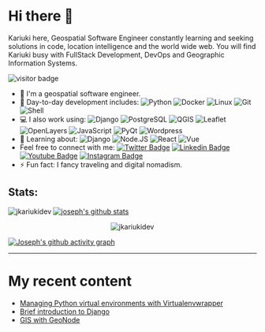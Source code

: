 # Hi there 👋

Kariuki here, Geospatial Software Engineer constantly learning and seeking solutions in code, location intelligence and the world wide web. You will find Kariuki busy with FullStack Development, DevOps and Geographic Information Systems.

<img src="https://visitor-badge.laobi.icu/badge?page_id=jkariukidev.jkariukidev" alt="visitor badge"/>

- 🏢 I'm a geospatial software engineer.
- 🚀 Day-to-day development includes: 
  ![Python](https://img.shields.io/badge/-Python-8fcfd1?style=plastic&logo=Python)
  ![Docker](https://img.shields.io/badge/-docker-1642B6?style=plastic&logo=docker)
  ![Linux](https://img.shields.io/badge/-Linux-black?style=plastic&logo=linux)
  ![Git](https://img.shields.io/badge/-Git-black?style=plastic&logo=git)
  ![Shell](https://img.shields.io/badge/Shell_Script-121011?style=plastic&logo=gnu-bash&logoColor=blue)
- 💻 I also work using:
  ![Django](https://img.shields.io/badge/-Django-092E20?style=plastic&logo=Django)
  ![PostgreSQL](https://img.shields.io/badge/-PostgreSQL-336791?style=plastic&logo=postgresql)
  ![QGIS](https://img.shields.io/badge/-QGIS-092E20?style=plastic&logo=qgis)
  ![Leaflet](https://img.shields.io/badge/-Leaflet-1gead1?style=plastic&logo=Leaflet)
  ![OpenLayers](https://img.shields.io/badge/-OpenLayers-4fcfd1?style=plastic&logo=OpenLayers)
  ![JavaScript](https://img.shields.io/badge/-JavaScript-black?style=plastic&logo=javascript)
  ![PyQt](https://img.shields.io/badge/-PyQt-394459?style=plastic&logo=qt)
  ![Wordpress](https://img.shields.io/badge/-wordpress-394459?style=plastic&logo=wordpress)
- 🌱 Learning about:
  ![Django](https://img.shields.io/badge/-Django-092E20?style=plastic&logo=Django)
  ![Node.JS](https://img.shields.io/badge/-Node.JS-black?style=plastic&logo=Node.js) 
  ![React](https://img.shields.io/badge/-React-3b2e5a?style=plastic&logo=react)
  ![Vue](https://img.shields.io/badge/Vue.js-35495E?style=plastic&logo=vue.js&logoColor=4FC08D)
- Feel free to connect with me: 
[![Twitter Badge](https://img.shields.io/badge/-jkariukidev-blue?style=plastic&logo=Twitter&logoColor=white&link=https://twitter.com/jkariukidev/)](https://twitter.com/jkariukidev/)
[![Linkedin Badge](https://img.shields.io/badge/-jkariukidev-blue?style=plastic&logo=Linkedin&logoColor=white&link=https://www.linkedin.com/in/josephkariuki/)](https://www.linkedin.com/in/josephkariuki/)
[![Youtube Badge](https://img.shields.io/badge/-JosephKariuki-darkred?style=plastic&logo=youtube&logoColor=white&link=https://www.youtube.com/channel/UCGQiFQyfPSoOgVhLRiuEXTQ)](https://www.youtube.com/channel/UCGQiFQyfPSoOgVhLRiuEXTQ)
[![Instagram Badge](https://img.shields.io/badge/-jkariukidev-purple?style=plastic&logo=instagram&logoColor=white&link=https://instagram.com/jkariukidev/)](https://instagram.com/jkariukidev)
- ⚡️ Fun fact: I fancy traveling and digital nomadism.

## Stats:

![jkariukidev](https://github-readme-stats.vercel.app/api/top-langs?username=jkariukidev&show_icons=true&locale=en&layout=compact) [![joseph's github stats](https://github-readme-stats.vercel.app/api?username=jkariukidev&theme=dark&show_icons=true)](https://github.com/jkariukidev)

<p align="center"><img src="https://github-readme-streak-stats.herokuapp.com/?user=jkariukidev&theme=black-ice&hide_border=true&stroke=0000&background=0D1117&ring=e05397&fire=e05397&currStreakLabel=e05397&bg_color=30,e96443,904e95&title_color=fff&text_color=fff" alt="jkariukidev" /></p>

[![Joseph's github activity graph](https://activity-graph.herokuapp.com/graph?username=jkariukidev&theme=react-dark)](https://github.com/jkariukidev)


* * *


# My recent content


- [Managing Python virtual environments with Virtualenvwrapper](https://dev.to/jkariukidev/virtualenvwrapper-python-virtual-environments-3fj7)
- [Brief introduction to Django](https://dev.to/jkariukidev/django-a-brief-introduction-11hl)
- [GIS with GeoNode](https://www.youtube.com/playlist?list=PLIET7uEHqcqjvYzOyvVCuUHenytFDLFq6)
